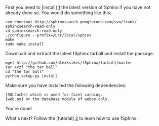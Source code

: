 ﻿First you need to [install] [1] the latest version of Sphinx if you have not already done so. You would do something like this:

    svn checkout http://sphinxsearch.googlecode.com/svn/trunk/ sphinxsearch-read-only
    cd sphinxsearch-read-only
    ./configure --prefix=/usr/local/sphinx
    make
    sudo make install
    
Download and extract the latest fSphinx tarball and install the package.

    wget http://github.com/alexksikes/fSphinx/tarball/master
    tar xvzf "the tar ball"
    cd "the tar ball"
    python setup.py install

Make sure you have installed the following dependencies:

    [SQLCache] which is used for facet caching.
    [web.py] or the database module of webpy only.
    
You're done! 

What's next? Follow the [tutorial] [2] to learn how to use fSphinx.

[1]: http://sphinxsearch.com/docs/manual-2.0.1.html#installation
[2]: https://github.com/alexksikes/fSphinx/blob/master/tutorial/TUTORIAL.md
[3]: https://github.com/alexksikes/SQL-Cache
[4]: http://webpy.org/install